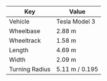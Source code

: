 | Key            | Value          |
| -------------- | -------------- |
| Vehicle        | Tesla Model 3  |
| Wheelbase      | 2.88 m         |
| Wheeltrack     | 1.58 m         |
| Length         | 4.69 m         |
| Width          | 2.09 m         |
| Turning Radius | 5.11 m / 0.195 |